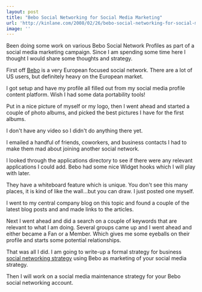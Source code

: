 ```yaml
---
layout: post
title: "Bebo Social Networking for Social Media Marketing"
url: 'http://kinlane.com/2008/02/26/bebo-social-networking-for-social-media-marketing/'
image: ''
---
```


Been doing some work on various Bebo Social Network Profiles as part of a social media marketing campaign. Since I am spending some time here I thought I would share some thoughts and strategy.

First off [Bebo][1] is a very European focused social network. There are a lot of US users, but definitely heavy on the European market.

I got setup and have my profile all filled out from my social media profile content platform. Wish I had some data portability tools!

Put in a nice picture of myself or my logo, then I went ahead and started a couple of photo albums, and picked the best pictures I have for the first albums.

I don't have any video so I didn't do anything there yet.

I emailed a handful of friends, coworkers, and business contacts I had to make them mad about joining another social network.

I looked through the applications directory to see if there were any relevant applications I could add. Bebo had some nice Widget hooks which I will play with later.

They have a whiteboard feature which is unique. You don't see this many places, it is kind of like the wall...but you can draw. I just posted one myself.

I went to my central company blog on this topic and found a couple of the latest blog posts and and made links to the articles.

Next I went ahead and did a search on a couple of keywords that are relevant to what I am doing. Several groups came up and I went ahead and either became a Fan or a Member. Which gives me some eyeballs on their profile and starts some potential relationships.

That was all I did. I am going to write-up a formal strategy for business [social networking strategy][2] using Bebo as marketing of your social media strategy.

Then I will work on a social media maintenance strategy for your Bebo social networking account.

   [1]: http://www.bebo.com/
   [2]: http://www.socialsquad.com/
